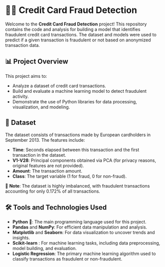 # 🕵️‍♂️ Credit Card Fraud Detection

Welcome to the **Credit Card Fraud Detection** project! This repository contains the code and analysis for building a model that identifies fraudulent credit card transactions. The dataset and models were used to predict if a given transaction is fraudulent or not based on anonymized transaction data.

## 📊 Project Overview
This project aims to:
- Analyze a dataset of credit card transactions.
- Build and evaluate a machine learning model to detect fraudulent activity.
- Demonstrate the use of Python libraries for data processing, visualization, and modeling.

## 📁 Dataset
The dataset consists of transactions made by European cardholders in September 2013. The features include:
- **Time**: Seconds elapsed between this transaction and the first transaction in the dataset.
- **V1-V28**: Principal components obtained via PCA (for privacy reasons, original features are not provided).
- **Amount**: The transaction amount.
- **Class**: The target variable (1 for fraud, 0 for non-fraud).

🔗 **Note**: The dataset is highly imbalanced, with fraudulent transactions accounting for only 0.172% of all transactions.

## 🛠️ Tools and Technologies Used
- **Python** 🐍: The main programming language used for this project.
- **Pandas** and **NumPy**: For efficient data manipulation and analysis.
- **Matplotlib** and **Seaborn**: For data visualization to uncover trends and insights.
- **Scikit-learn** : For machine learning tasks, including data preprocessing, model building, and evaluation.
- **Logistic Regression**: The primary machine learning algorithm used to classify transactions as fraudulent or non-fraudulent.



